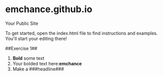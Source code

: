 emchance.github.io
=====================

Your Public Site

To get started, open the index.html file to find instructions and examples. You'll start your editing there!

##Exercise 1##

  1. **Bold** some text
  2. Your bolded text here:**emchance**
  3. Make a
  ###headline###
